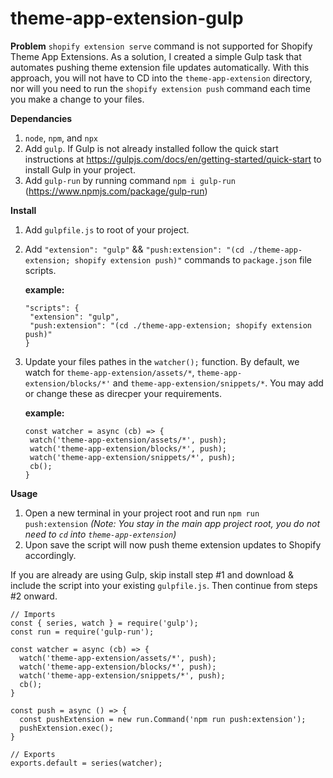 # theme-app-extension-gulp

**Problem**
```shopify extension serve``` command is not supported for Shopify Theme App Extensions. As a solution, I created a simple Gulp task that automates pushing theme extension file updates automatically. With this approach, you will not have to CD into the ```theme-app-extension``` directory, nor will you need to run the ```shopify extension push``` command each time you make a change to your files. 

**Dependancies**
1) ```node```, ```npm```, and ```npx```
2) Add ```gulp```. If Gulp is not already installed follow the quick start instructions at https://gulpjs.com/docs/en/getting-started/quick-start to install Gulp in your project.
3) Add ```gulp-run``` by running command ```npm i gulp-run``` (https://www.npmjs.com/package/gulp-run) 

**Install**
1) Add ```gulpfile.js``` to root of your project.
2) Add ```"extension": "gulp"``` && ```"push:extension": "(cd ./theme-app-extension; shopify extension push)"``` commands to ```package.json``` file scripts.

   **example:**
   ```
   "scripts": {
    "extension": "gulp",
    "push:extension": "(cd ./theme-app-extension; shopify extension push)"
   }
   ```
   
3) Update your files pathes in the ```watcher();``` function. 
   By default, we watch for ```theme-app-extension/assets/*```, ```theme-app-extension/blocks/*'``` and ```theme-app-extension/snippets/*```. You may add or change these as direcper your requirements.
   
   **example:**
   ```
   const watcher = async (cb) => {
    watch('theme-app-extension/assets/*', push);
    watch('theme-app-extension/blocks/*', push);
    watch('theme-app-extension/snippets/*', push);
    cb();
   }
   ```

**Usage**
1) Open a new terminal in your project root and run ```npm run push:extension``` _(Note: You stay in the main app project root, you do not need to ```cd``` into ```theme-app-extension```)_
2) Upon save the script will now push theme extension updates to Shopify accordingly. 

If you are already are using Gulp, skip install step #1 and download & include the script into your existing ```gulpfile.js```. Then continue from steps #2 onward.

```
// Imports
const { series, watch } = require('gulp');
const run = require('gulp-run');

const watcher = async (cb) => {
  watch('theme-app-extension/assets/*', push);
  watch('theme-app-extension/blocks/*', push);
  watch('theme-app-extension/snippets/*', push);
  cb();
}

const push = async () => {
  const pushExtension = new run.Command('npm run push:extension');
  pushExtension.exec();
}

// Exports
exports.default = series(watcher);
```

